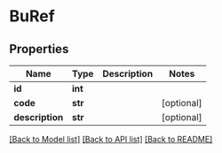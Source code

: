 # BuRef

## Properties
Name | Type | Description | Notes
------------ | ------------- | ------------- | -------------
**id** | **int** |  | 
**code** | **str** |  | [optional] 
**description** | **str** |  | [optional] 

[[Back to Model list]](../README.md#documentation-for-models) [[Back to API list]](../README.md#documentation-for-api-endpoints) [[Back to README]](../README.md)


